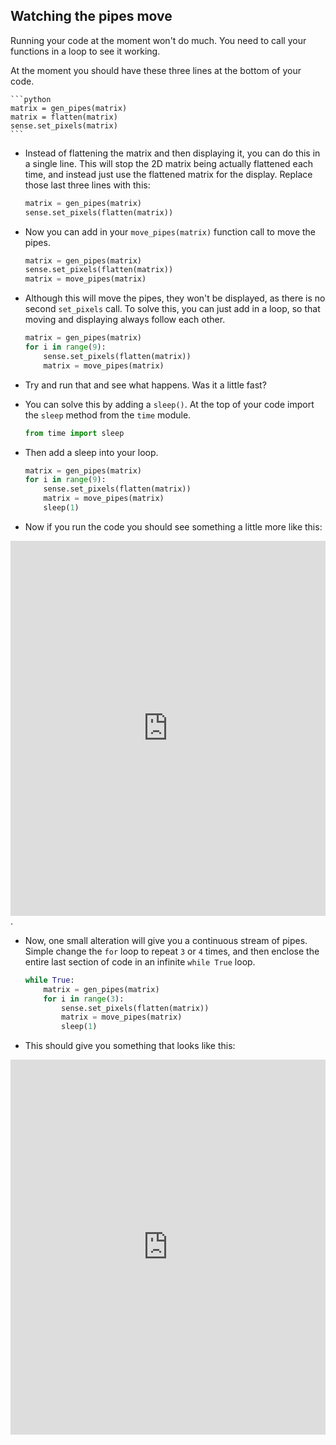 ## Watching the pipes move

Running your code at the moment won't do much. You need to call your functions in a loop to see it working.

At the moment you should have these three lines at the bottom of your code.

	```python
	matrix = gen_pipes(matrix)
	matrix = flatten(matrix)
	sense.set_pixels(matrix)
	```

- Instead of flattening the matrix and then displaying it, you can do this in a single line. This will stop the 2D matrix being actually flattened each time, and instead just use the flattened matrix for the display. Replace those last three lines with this:

	```python
	matrix = gen_pipes(matrix)
	sense.set_pixels(flatten(matrix))
	```
	
- Now you can add in your `move_pipes(matrix)` function call to move the pipes.

	```python
	matrix = gen_pipes(matrix)
	sense.set_pixels(flatten(matrix))	
	matrix = move_pipes(matrix)	
	```
- Although this will move the pipes, they won't be displayed, as there is no second `set_pixels` call. To solve this, you can just add in a loop, so that moving and displaying always follow each other.

	```python
	matrix = gen_pipes(matrix)
	for i in range(9):
		sense.set_pixels(flatten(matrix))	
		matrix = move_pipes(matrix)
	```

- Try and run that and see what happens. Was it a little fast?

- You can solve this by adding a `sleep()`. At the top of your code import the `sleep` method from the `time` module.

	```python
	from time import sleep
	```

- Then add a sleep into your loop.

	```python
	matrix = gen_pipes(matrix)
	for i in range(9):
		sense.set_pixels(flatten(matrix))	
		matrix = move_pipes(matrix)
		sleep(1)
	```

- Now if you run the code you should see something a little more like this:

<iframe src="https://trinket.io/embed/python/e79f0007a3" width="100%" height="600" frameborder="0" marginwidth="0" marginheight="0" allowfullscreen></iframe>.

- Now, one small alteration will give you a continuous stream of pipes. Simple change the `for` loop to repeat `3` or `4` times, and then enclose the entire last section of code in an infinite `while True` loop.

  ```python
  while True:
	  matrix = gen_pipes(matrix)
	  for i in range(3):
		  sense.set_pixels(flatten(matrix))
		  matrix = move_pipes(matrix)
		  sleep(1)
  ```

- This should give you something that looks like this:

<iframe src="https://trinket.io/embed/python/03d79d3f93" width="100%" height="600" frameborder="0" marginwidth="0" marginheight="0" allowfullscreen></iframe>
